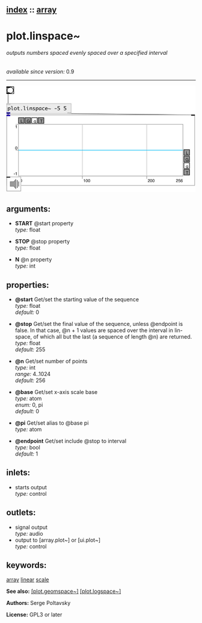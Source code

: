 [index](index.html) :: [array](category_array.html)
---

# plot.linspace~

###### outputs numbers spaced evenly spaced over a specified interval

*available since version:* 0.9

---




[![example](../examples/img/plot.linspace~.jpg)](../examples/pd/plot.linspace~.pd)



## arguments:

* **START**
@start property<br>
_type:_ float<br>

* **STOP**
@stop property<br>
_type:_ float<br>

* **N**
@n property<br>
_type:_ int<br>





## properties:

* **@start** 
Get/set the starting value of the sequence<br>
_type:_ float<br>
_default:_ 0<br>

* **@stop** 
Get/set the final value of the sequence, unless @endpoint is false. In that case, @n +
1 values are spaced over the interval in lin-space, of which all but the last
(a sequence of length @n) are returned.<br>
_type:_ float<br>
_default:_ 255<br>

* **@n** 
Get/set number of points<br>
_type:_ int<br>
_range:_ 4..1024<br>
_default:_ 256<br>

* **@base** 
Get/set x-axis scale base<br>
_type:_ atom<br>
_enum:_ 0, pi<br>
_default:_ 0<br>

* **@pi** 
Get/set alias to @base pi<br>
_type:_ atom<br>

* **@endpoint** 
Get/set include @stop to interval<br>
_type:_ bool<br>
_default:_ 1<br>



## inlets:

* starts output<br>
_type:_ control



## outlets:

* signal output<br>
_type:_ audio
* output to [array.plot~] or [ui.plot~]<br>
_type:_ control



## keywords:

[array](keywords/array.html)
[linear](keywords/linear.html)
[scale](keywords/scale.html)



**See also:**
[\[plot.geomspace~\]](plot.geomspace~.html)
[\[plot.logspace~\]](plot.logspace~.html)




**Authors:** Serge Poltavsky




**License:** GPL3 or later






